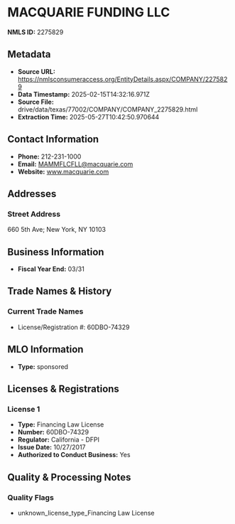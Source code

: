 # MACQUARIE FUNDING LLC

**NMLS ID:** 2275829

## Metadata
- **Source URL:** https://nmlsconsumeraccess.org/EntityDetails.aspx/COMPANY/2275829
- **Data Timestamp:** 2025-02-15T14:32:16.971Z
- **Source File:** drive/data/texas/77002/COMPANY/COMPANY_2275829.html
- **Extraction Time:** 2025-05-27T10:42:50.970644

## Contact Information
- **Phone:** 212-231-1000
- **Email:** MAMMFLCFLL@macquarie.com
- **Website:** www.macquarie.com

## Addresses
### Street Address
660 5th Ave; New York, NY 10103

## Business Information
- **Fiscal Year End:** 03/31

## Trade Names & History
### Current Trade Names
- License/Registration #: 60DBO-74329

## MLO Information
- **Type:** sponsored

## Licenses & Registrations

### License 1
- **Type:** Financing Law License
- **Number:** 60DBO-74329
- **Regulator:** California - DFPI
- **Issue Date:** 10/27/2017
- **Authorized to Conduct Business:** Yes

## Quality & Processing Notes
### Quality Flags
- unknown_license_type_Financing Law License
